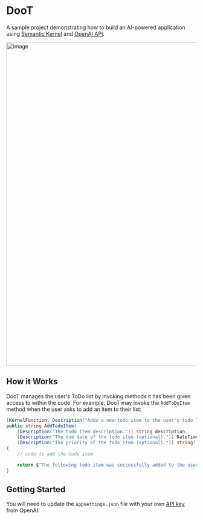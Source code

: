 # DooT

A sample project demonstrating how to build an AI-powered application using [Semantic Kernel](https://github.com/microsoft/semantic-kernel) and [OpenAI API](https://platform.openai.com/docs/introduction).

<img width="854" alt="image" src="https://github.com/erinnmclaughlin/DooT/assets/22223146/688ebdd6-f37b-4d49-b9a4-ee866e237b53">

## How it Works
DooT manages the user's ToDo list by invoking methods it has been given access to within the code. For example, DooT may invoke the `AddToDoItem` method when the user asks to add an item to their list:
```cs
[KernelFunction, Description("Adds a new todo item to the user's todo list.")]
public string AddTodoItem(
    [Description("The todo item description.")] string description,
    [Description("The due date of the todo item (optional).")] DateTime? dueDate = null,
    [Description("The priority of the todo item (optional).")] string? priority = null)
{
    // code to add the todo item

    return $"The following todo item was successfully added to the user's todo list:\n{JsonSerializer.Serialize(todoItem, _serializerOptions)}";
}
```

## Getting Started
You will need to update the `appsettings.json` file with your own [API key](https://platform.openai.com/api-keys) from OpenAI.
